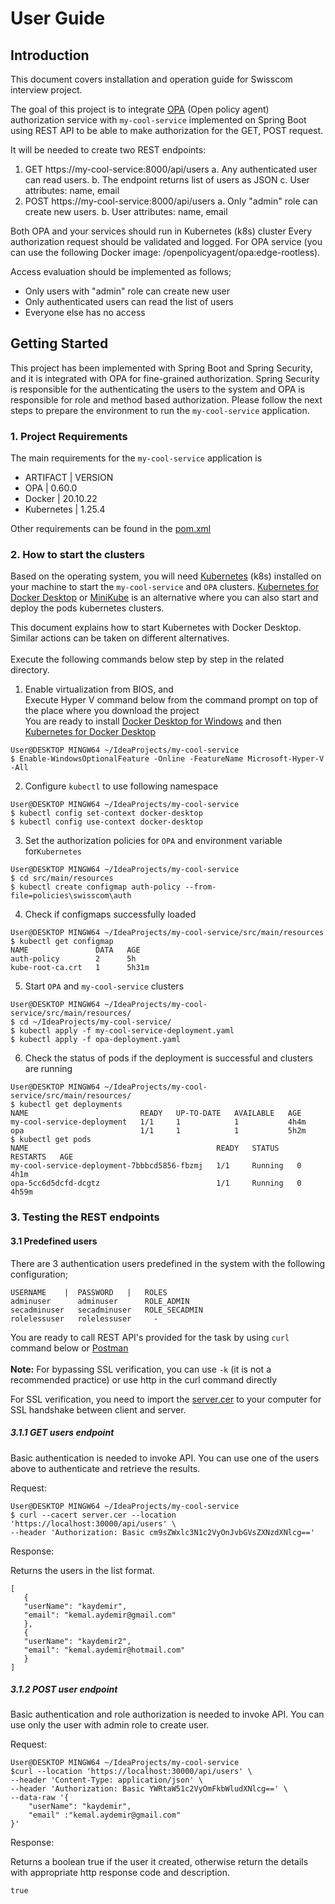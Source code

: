 # User Guide

## Introduction
This document covers installation and operation guide for Swisscom interview project.

The goal of this project is to integrate [OPA](https://www.openpolicyagent.org/docs/latest/) (Open policy agent) authorization service
with `my-cool-service` implemented on Spring Boot using REST API to be able to make authorization for the GET, POST request.

It will be needed to create two REST endpoints:
1. GET https://my-cool-service:8000/api/users
   a. Any authenticated user can read users.
   b. The endpoint returns list of users as JSON
   c. User attributes: name, email
2. POST https://my-cool-service:8000/api/users
   a. Only "admin" role can create new users.
   b. User attributes: name, email

Both OPA and your services should run in Kubernetes (k8s) cluster
Every authorization request should be validated and logged.
For OPA service (you can use the following Docker image: /openpolicyagent/opa:edge-rootless).

Access evaluation should be implemented as follows;
- Only users with "admin" role can create new user
- Only authenticated users can read the list of users
- Everyone else has no access

## Getting Started
This project has been implemented with Spring Boot and Spring Security, and it is integrated with OPA for fine-grained authorization.
Spring Security is responsible for the authenticating the users to the system and OPA is responsible for role and method based authorization.
Please follow the next steps to prepare the environment to run the `my-cool-service` application.

### 1. Project Requirements
The main requirements for the `my-cool-service` application is

- ARTIFACT | VERSION
- OPA | 0.60.0
- Docker | 20.10.22
- Kubernetes | 1.25.4

Other requirements can be found in the [pom.xml](pom.xml)

### 2. How to start the clusters

Based on the operating system, you will need [Kubernetes](https://kubernetes.io/releases/download/) (k8s) installed on your machine to start the `my-cool-service` and `OPA` clusters.
[Kubernetes for Docker Desktop](https://docs.docker.com/desktop/kubernetes/) or [MiniKube](https://minikube.sigs.k8s.io/docs/start/) is an alternative where you can also start and deploy the pods kubernetes clusters.

This document explains how to start Kubernetes with Docker Desktop. <br>
Similar actions can be taken on different alternatives. <br>
<br>
Execute the following commands below step by step in the related directory. <br>

1. Enable virtualization from BIOS, and <br>
   Execute Hyper V command below from the command prompt on top of the place where you download the project <br>
   You are ready to install [Docker Desktop for Windows](https://docs.docker.com/desktop/install/windows-install/) and then [Kubernetes for Docker Desktop](https://docs.docker.com/desktop/kubernetes/)
```
User@DESKTOP MINGW64 ~/IdeaProjects/my-cool-service
$ Enable-WindowsOptionalFeature -Online -FeatureName Microsoft-Hyper-V -All
```

2. Configure `kubectl` to use following namespace
```
User@DESKTOP MINGW64 ~/IdeaProjects/my-cool-service
$ kubectl config set-context docker-desktop
$ kubectl config use-context docker-desktop 
```

3. Set the authorization policies for `OPA` and  environment variable for`Kubernetes`

```
User@DESKTOP MINGW64 ~/IdeaProjects/my-cool-service
$ cd src/main/resources
$ kubectl create configmap auth-policy --from-file=policies\swisscom\auth
```

4. Check if configmaps successfully loaded

```
User@DESKTOP MINGW64 ~/IdeaProjects/my-cool-service/src/main/resources
$ kubectl get configmap
NAME               DATA   AGE
auth-policy        2      5h
kube-root-ca.crt   1      5h31m
```
5. Start `OPA` and `my-cool-service` clusters

```
User@DESKTOP MINGW64 ~/IdeaProjects/my-cool-service/src/main/resources/
$ cd ~/IdeaProjects/my-cool-service/
$ kubectl apply -f my-cool-service-deployment.yaml
$ kubectl apply -f opa-deployment.yaml
```

6. Check the status of pods if the deployment is successful and clusters are running

```
User@DESKTOP MINGW64 ~/IdeaProjects/my-cool-service/src/main/resources/
$ kubectl get deployments
NAME                         READY   UP-TO-DATE   AVAILABLE   AGE
my-cool-service-deployment   1/1     1            1           4h4m
opa                          1/1     1            1           5h2m
$ kubectl get pods
NAME                                          READY   STATUS    RESTARTS   AGE
my-cool-service-deployment-7bbbcd5856-fbzmj   1/1     Running   0          4h1m
opa-5cc6d5dcfd-dcgtz                          1/1     Running   0          4h59m
```

### 3. Testing the REST endpoints

#### 3.1 Predefined users

There are 3 authentication users predefined in the system with the following configuration; <br>
```
USERNAME    |  PASSWORD   |   ROLES
adminuser      adminuser      ROLE_ADMIN
secadminuser   secadminuser   ROLE_SECADMIN
rolelessuser   rolelessuser     -
```

You are ready to call REST API's provided for the task by using `curl` command below or [Postman](https://www.postman.com/downloads/) <br>
<br>
<b>Note:</b> For bypassing SSL verification, you can use `-k` (it is not a recommended practice) or use http in the curl command directly <br>

For SSL verification, you need to import the [server.cer](server.cer) to your computer for SSL handshake between client and server.<br>


##### 3.1.1 GET users endpoint

Basic authentication is needed to invoke API. 
You can use one of the users above to authenticate and retrieve the results.

Request:
```
User@DESKTOP MINGW64 ~/IdeaProjects/my-cool-service
$ curl --cacert server.cer --location 'https://localhost:30000/api/users' \
--header 'Authorization: Basic cm9sZWxlc3N1c2VyOnJvbGVsZXNzdXNlcg=='
```

Response:

Returns the users in the list format.
```
[
   {
   "userName": "kaydemir",
   "email": "kemal.aydemir@gmail.com"
   },
   {
   "userName": "kaydemir2",
   "email": "kemal.aydemir@hotmail.com"
   }
]
```

##### 3.1.2 POST user endpoint

Basic authentication and role authorization is needed to invoke API.
You can use only the user with admin role to create user.

Request:
```
User@DESKTOP MINGW64 ~/IdeaProjects/my-cool-service
$curl --location 'https://localhost:30000/api/users' \
--header 'Content-Type: application/json' \
--header 'Authorization: Basic YWRtaW51c2VyOmFkbWludXNlcg==' \
--data-raw '{
    "userName": "kaydemir",
    "email" :"kemal.aydemir@gmail.com"
}'
```

Response:

Returns a boolean true if the user it created, otherwise return the details with
appropriate http response code and description.

```
true
```